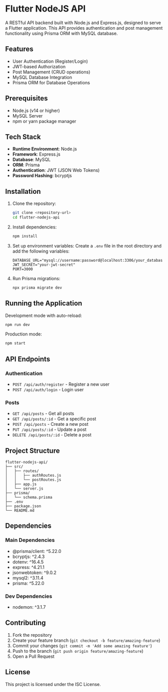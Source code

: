 # Flutter NodeJS API

A RESTful API backend built with Node.js and Express.js, designed to serve a Flutter application. This API provides authentication and post management functionality using Prisma ORM with MySQL database.

## Features

- User Authentication (Register/Login)
- JWT-based Authorization
- Post Management (CRUD operations)
- MySQL Database Integration
- Prisma ORM for Database Operations

## Prerequisites

- Node.js (v14 or higher)
- MySQL Server
- npm or yarn package manager

## Tech Stack

- **Runtime Environment**: Node.js
- **Framework**: Express.js
- **Database**: MySQL
- **ORM**: Prisma
- **Authentication**: JWT (JSON Web Tokens)
- **Password Hashing**: bcryptjs

## Installation

1. Clone the repository:
   ```bash
   git clone <repository-url>
   cd flutter-nodejs-api
   ```

2. Install dependencies:
   ```bash
   npm install
   ```

3. Set up environment variables:
   Create a `.env` file in the root directory and add the following variables:
   ```env
   DATABASE_URL="mysql://username:password@localhost:3306/your_database"
   JWT_SECRET="your-jwt-secret"
   PORT=3000
   ```

4. Run Prisma migrations:
   ```bash
   npx prisma migrate dev
   ```

## Running the Application

Development mode with auto-reload:
```bash
npm run dev
```

Production mode:
```bash
npm start
```

## API Endpoints

### Authentication
- `POST /api/auth/register` - Register a new user
- `POST /api/auth/login` - Login user

### Posts
- `GET /api/posts` - Get all posts
- `GET /api/posts/:id` - Get a specific post
- `POST /api/posts` - Create a new post
- `PUT /api/posts/:id` - Update a post
- `DELETE /api/posts/:id` - Delete a post

## Project Structure

```
flutter-nodejs-api/
├── src/
│   ├── routes/
│   │   ├── authRoutes.js
│   │   └── postRoutes.js
│   ├── app.js
│   └── server.js
├── prisma/
│   └── schema.prisma
├── .env
├── package.json
└── README.md
```

## Dependencies

### Main Dependencies
- @prisma/client: ^5.22.0
- bcryptjs: ^2.4.3
- dotenv: ^16.4.5
- express: ^4.21.1
- jsonwebtoken: ^9.0.2
- mysql2: ^3.11.4
- prisma: ^5.22.0

### Dev Dependencies
- nodemon: ^3.1.7

## Contributing

1. Fork the repository
2. Create your feature branch (`git checkout -b feature/amazing-feature`)
3. Commit your changes (`git commit -m 'Add some amazing feature'`)
4. Push to the branch (`git push origin feature/amazing-feature`)
5. Open a Pull Request

## License

This project is licensed under the ISC License.
